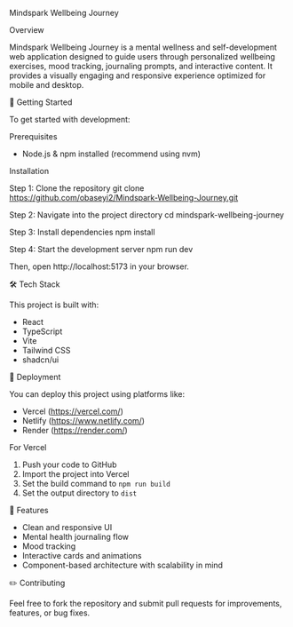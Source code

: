  Mindspark Wellbeing Journey

 Overview

Mindspark Wellbeing Journey is a mental wellness and self-development web application designed to guide users through personalized wellbeing exercises, mood tracking, journaling prompts, and interactive content. It provides a visually engaging and responsive experience optimized for mobile and desktop.

 🔧 Getting Started

To get started with development:

 Prerequisites

- Node.js & npm installed (recommend using nvm)

 Installation

 Step 1: Clone the repository
git clone <https://github.com/obaseyi2/Mindspark-Wellbeing-Journey.git>

 Step 2: Navigate into the project directory
cd mindspark-wellbeing-journey

 Step 3: Install dependencies
npm install

 Step 4: Start the development server
npm run dev

Then, open http://localhost:5173 in your browser.

 🛠 Tech Stack

This project is built with:

- React
- TypeScript
- Vite
- Tailwind CSS
- shadcn/ui

 🚀 Deployment

You can deploy this project using platforms like:

- Vercel (https://vercel.com/)
- Netlify (https://www.netlify.com/)
- Render (https://render.com/)

 For Vercel

1. Push your code to GitHub
2. Import the project into Vercel
3. Set the build command to `npm run build`
4. Set the output directory to `dist`

 🧠 Features

- Clean and responsive UI
- Mental health journaling flow
- Mood tracking
- Interactive cards and animations
- Component-based architecture with scalability in mind

 ✏️ Contributing

Feel free to fork the repository and submit pull requests for improvements, features, or bug fixes.

